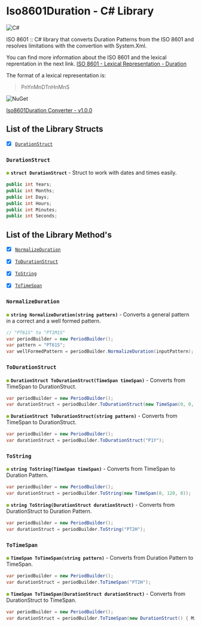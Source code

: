 # Iso8601Duration - C# Library

<img src="https://docs.microsoft.com/es-es/dotnet/images/hub/csharp.svg" alt="C#" width="150" height="150" />

ISO 8601 :: C# library that converts Duration Patterns from the ISO 8601 and resolves limitations with the convertion with System.Xml.

You can find more information about the ISO 8601 and the lexical reprentation in the next link.
[ISO 8601 - Lexical Representation - Duration](https://www.w3.org/TR/xmlschema-2/#duration)

The format of a lexical representation is:
> PnYnMnDTnHnMnS

>

<img src="https://www.nuget.org/Content/gallery/img/logo-header.svg" alt="NuGet" width="94" height="29" />

[Iso8601Duration Converter - v1.0.0](https://www.nuget.org/packages/Iso8601Duration/)


## List of the Library Structs

- [x] [`DurationStruct`](#durationstruct)


### `DurationStruct`

![Separator](/images/bullet_green.png) **`struct DurationStruct`** - Struct to work with dates and times easily.

```csharp
public int Years;
public int Months;
public int Days;
public int Hours;
public int Minutes;
public int Seconds;

```



## List of the Library Method's

- [x] [`NormalizeDuration`](#normalizeduration)
- [x] [`ToDurationStruct`](#todurationstruct)
- [x] [`ToString`](#tostring)
- [x] [`ToTimeSpan`](#totimespan)


### `NormalizeDuration`

![Separator](/images/bullet_green.png) **`string NormalizeDuration(string pattern)`** - Converts a general pattern in a correct and a well formed pattern.

```csharp
// "PT61S" to "PT1M1S"
var periodBuilder = new PeriodBuilder();
var pattern = "PT61S";
var wellFormedPattern = periodBuilder.NormalizeDuration(inputPattern);

```


### `ToDurationStruct`

![Separator](/images/bullet_green.png) **`DurationStruct ToDurationStruct(TimeSpan timeSpan)`** - Converts from TimeSpan to DurationStruct.

```csharp
var periodBuilder = new PeriodBuilder();
var durationStruct = periodBuilder.ToDurationStruct(new TimeSpan(0, 0, 120));

```

![Separator](/images/bullet_green.png) **`DurationStruct ToDurationStruct(string pattern)`** - Converts from TimeSpan to DurationStruct.

```csharp
var periodBuilder = new PeriodBuilder();
var durationStruct = periodBuilder.ToDurationStruct("P1Y");

```


### `ToString`

![Separator](/images/bullet_green.png) **`string ToString(TimeSpan timeSpan)`** - Converts from TimeSpan to Duration Pattern.

```csharp
var periodBuilder = new PeriodBuilder();
var durationStruct = periodBuilder.ToString(new TimeSpan(0, 120, 0));

```

![Separator](/images/bullet_green.png) **`string ToString(DurationStruct durationStruct)`** - Converts from DurationStruct to Duration Pattern.

```csharp
var periodBuilder = new PeriodBuilder();
var durationStruct = periodBuilder.ToString("PT2H");

```


### `ToTimeSpan`

![Separator](/images/bullet_green.png) **`TimeSpan ToTimeSpan(string pattern)`** - Converts from Duration Pattern to TimeSpan.

```csharp
var periodBuilder = new PeriodBuilder();
var durationStruct = periodBuilder.ToTimeSpan("PT2H");

```

![Separator](/images/bullet_green.png) **`TimeSpan ToTimeSpan(DurationStruct durationStruct)`** - Converts from DurationStruct to TimeSpan.

```csharp
var periodBuilder = new PeriodBuilder();
var durationStruct = periodBuilder.ToTimeSpan(new DurationStruct() { Minutes = 1440 });

```
